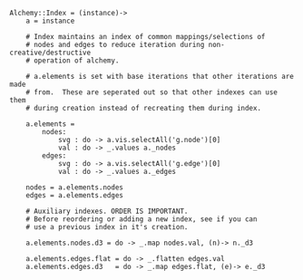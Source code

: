     
    Alchemy::Index = (instance)->
        a = instance

        # Index maintains an index of common mappings/selections of
        # nodes and edges to reduce iteration during non-creative/destructive
        # operation of alchemy.
        
        # a.elements is set with base iterations that other iterations are made
        # from.  These are seperated out so that other indexes can use them
        # during creation instead of recreating them during index.

        a.elements = 
            nodes:
                svg : do -> a.vis.selectAll('g.node')[0]
                val : do -> _.values a._nodes
            edges:
                svg : do -> a.vis.selectAll('g.edge')[0]
                val : do -> _.values a._edges

        nodes = a.elements.nodes
        edges = a.elements.edges

        # Auxiliary indexes. ORDER IS IMPORTANT.
        # Before reordering or adding a new index, see if you can
        # use a previous index in it's creation.

        a.elements.nodes.d3 = do -> _.map nodes.val, (n)-> n._d3

        a.elements.edges.flat = do -> _.flatten edges.val
        a.elements.edges.d3   = do -> _.map edges.flat, (e)-> e._d3